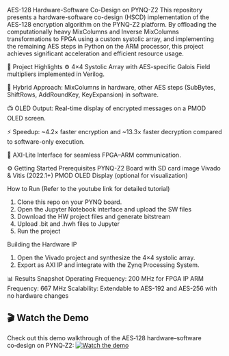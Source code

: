 AES-128 Hardware-Software Co-Design on PYNQ-Z2
This repository presents a hardware-software co-design (HSCD) implementation of the AES-128 encryption algorithm on the PYNQ-Z2 platform. By offloading the computationally heavy MixColumns and Inverse MixColumns transformations to FPGA using a custom systolic array, and implementing the remaining AES steps in Python on the ARM processor, this project achieves significant acceleration and efficient resource usage.

🚀 Project Highlights
⚙️ 4×4 Systolic Array with AES-specific Galois Field multipliers implemented in Verilog.

🧠 Hybrid Approach: MixColumns in hardware, other AES steps (SubBytes, ShiftRows, AddRoundKey, KeyExpansion) in software.

📺 OLED Output: Real-time display of encrypted messages on a PMOD OLED screen.

⚡ Speedup: ~4.2× faster encryption and ~13.3× faster decryption compared to software-only execution.

📡 AXI-Lite Interface for seamless FPGA–ARM communication.

⚙️ Getting Started
Prerequisites
PYNQ-Z2 Board with SD card image
Vivado & Vitis (2022.1+)
PMOD OLED Display (optional for visualization)

How to Run (Refer to the youtube link for detailed tutorial)
1) Clone this repo on your PYNQ board.
2) Open the Jupyter Notebook interface and upload the SW files
4) Download the HW project files and generate bitstream
5) Upload .bit and .hwh files to Jupyter 
6) Run the project

Building the Hardware IP
1) Open the Vivado project and synthesize the 4×4 systolic array.
2) Export as AXI IP and integrate with the Zynq Processing System.

📊 Results Snapshot
Operating Frequency: 200 MHz for FPGA IP
ARM Frequency: 667 MHz
Scalability: Extendable to AES-192 and AES-256 with no hardware changes

## 🎬 Watch the Demo

Check out this demo walkthrough of the AES‑128 hardware–software co‑design on PYNQ‑Z2:
[![Watch the demo](https://img.youtube.com/vi/bTiKk6Puxxo/0.jpg)](https://www.youtube.com/watch?v=bTiKk6Puxxo)
